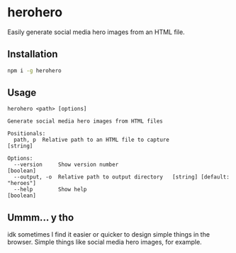 # herohero

Easily generate social media hero images from an HTML file.

## Installation

```bash
npm i -g herohero
```

## Usage

```
herohero <path> [options]

Generate social media hero images from HTML files

Positionals:
  path, p  Relative path to an HTML file to capture                     [string]

Options:
  --version     Show version number                                    [boolean]
  --output, -o  Relative path to output directory   [string] [default: "heroes"]
  --help        Show help                                              [boolean]
```

## Ummm... y tho

idk sometimes I find it easier or quicker to design simple things in the browser. Simple things like social media hero
images, for example.
